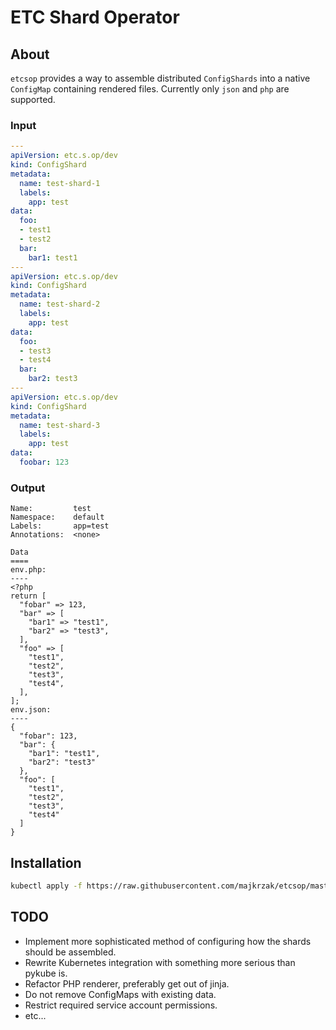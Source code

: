 ETC Shard Operator
==================

About
-----

`etcsop` provides a way to assemble distributed `ConfigShards` into a native `ConfigMap` containing rendered files.
Currently only `json` and `php` are supported.

### Input

```yaml
---
apiVersion: etc.s.op/dev
kind: ConfigShard
metadata:
  name: test-shard-1
  labels:
    app: test
data:
  foo:
  - test1
  - test2
  bar:
    bar1: test1
---
apiVersion: etc.s.op/dev
kind: ConfigShard
metadata:
  name: test-shard-2
  labels:
    app: test
data:
  foo:
  - test3
  - test4
  bar:
    bar2: test3
---
apiVersion: etc.s.op/dev
kind: ConfigShard
metadata:
  name: test-shard-3
  labels:
    app: test
data:
  foobar: 123
```

### Output

```
Name:         test
Namespace:    default
Labels:       app=test
Annotations:  <none>

Data
====
env.php:
----
<?php
return [
  "fobar" => 123,
  "bar" => [
    "bar1" => "test1",
    "bar2" => "test3",
  ],
  "foo" => [
    "test1",
    "test2",
    "test3",
    "test4",
  ],
];
env.json:
----
{
  "fobar": 123,
  "bar": {
    "bar1": "test1",
    "bar2": "test3"
  },
  "foo": [
    "test1",
    "test2",
    "test3",
    "test4"
  ]
}
```

Installation
------------

```sh
kubectl apply -f https://raw.githubusercontent.com/majkrzak/etcsop/master/etcsop.yaml
```

TODO
---- 

- Implement more sophisticated method of configuring how the shards should be assembled.
- Rewrite Kubernetes integration with something more serious than pykube is.
- Refactor PHP renderer, preferably get out of jinja.
- Do not remove ConfigMaps with existing data.
- Restrict required service account permissions.
- etc...
